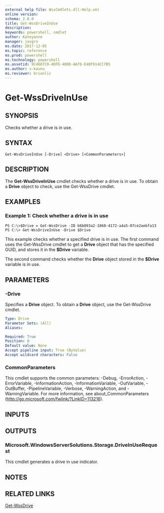 ```yaml
---
external help file: WssCmdlets.dll-Help.xml
online version: 
schema: 2.0.0
title: Get-WssDriveInUse
description: 
keywords: powershell, cmdlet
author: Kateyanne
manager: jasgro
ms.date: 2017-12-05
ms.topic: reference
ms.prod: powershell
ms.technology: powershell
ms.assetid: 9C4607C0-4DFD-408D-AA76-E40F914CC7B5
ms.author: v-kaunu
ms.reviewer: brianlic
---
```


# Get-WssDriveInUse

## SYNOPSIS
Checks whether a drive is in use.

## SYNTAX

```
Get-WssDriveInUse [-Drive] <Drive> [<CommonParameters>]
```

## DESCRIPTION
The **Get-WssDriveInUse** cmdlet checks whether a drive is in use.
To obtain a **Drive** object to check, use the Get-WssDrive cmdlet.

## EXAMPLES

### Example 1: Check whether a drive is in use
```
PS C:\>$Drive = Get-WssDrive -ID b6b093a2-1860-4172-a4a5-07ce2aebfa13
PS C:\> Get-WssDriveInUse -Drive $Drive
```

This example checks whether a specified drive is in use.
The first command uses the Get-WssDrive cmdlet to get a **Drive** object that has the specified GUID, and stores it in the **$Drive** variable.

The second command checks whether the **Drive** object stored in the **$Drive** variable is in use.

## PARAMETERS

### -Drive
Specifies a **Drive** object.
To obtain a **Drive** object, use the Get-WssDrive cmdlet.

```yaml
Type: Drive
Parameter Sets: (All)
Aliases: 

Required: True
Position: 0
Default value: None
Accept pipeline input: True (ByValue)
Accept wildcard characters: False
```

### CommonParameters
This cmdlet supports the common parameters: -Debug, -ErrorAction, -ErrorVariable, -InformationAction, -InformationVariable, -OutVariable, -OutBuffer, -PipelineVariable, -Verbose, -WarningAction, and -WarningVariable. For more information, see about_CommonParameters (http://go.microsoft.com/fwlink/?LinkID=113216).

## INPUTS

## OUTPUTS

### Microsoft.WindowsServerSolutions.Storage.DriveInUseRequest
This cmdlet generates a drive in use indicator.

## NOTES

## RELATED LINKS

[Get-WssDrive](./Get-WssDrive.md)


